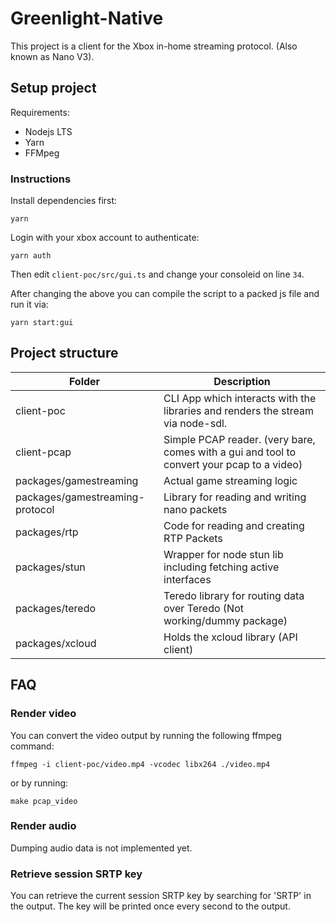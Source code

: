 # Greenlight-Native

This project is a client for the Xbox in-home streaming protocol. (Also known as Nano V3).

## Setup project

Requirements:
- Nodejs LTS
- Yarn
- FFMpeg

### Instructions

Install dependencies first:

    yarn

Login with your xbox account to authenticate:

    yarn auth

Then edit `client-poc/src/gui.ts` and change your consoleid on line `34`.

After changing the above you can compile the script to a packed js file and run it via:

    yarn start:gui

## Project structure

| Folder | Description |
|--------|-------------|
| client-poc | CLI App which interacts with the libraries and renders the stream via node-sdl. |
| client-pcap | Simple PCAP reader. (very bare, comes with a gui and tool to convert your pcap to a video) |
| packages/gamestreaming | Actual game streaming logic |
| packages/gamestreaming-protocol | Library for reading and writing nano packets |
| packages/rtp | Code for reading and creating RTP Packets |
| packages/stun | Wrapper for node stun lib including fetching active interfaces |
| packages/teredo | Teredo library for routing data over Teredo (Not working/dummy package) |
| packages/xcloud | Holds the xcloud library (API client) |

## FAQ

### Render video

You can convert the video output by running the following ffmpeg command:

    ffmpeg -i client-poc/video.mp4 -vcodec libx264 ./video.mp4

or by running:

    make pcap_video

### Render audio

Dumping audio data is not implemented yet.

### Retrieve session SRTP key

You can retrieve the current session SRTP key by searching for 'SRTP' in the output. The key will be printed once every second to the output.